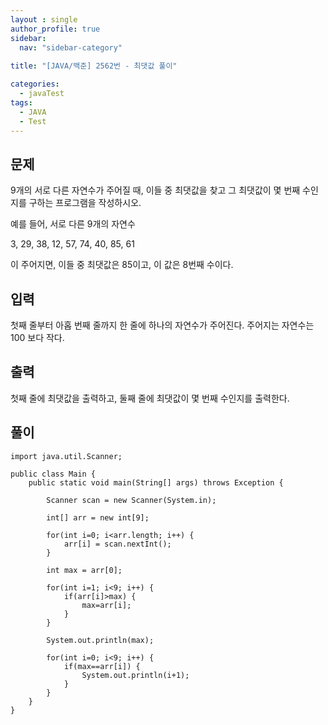```yaml
---
layout : single
author_profile: true
sidebar: 
  nav: "sidebar-category"
  
title: "[JAVA/백준] 2562번 - 최댓값 풀이"

categories:
  - javaTest
tags:
  - JAVA
  - Test
---
```



## 문제

9개의 서로 다른 자연수가 주어질 때, 이들 중 최댓값을 찾고 그 최댓값이 몇 번째 수인지를 구하는 프로그램을 작성하시오.

예를 들어, 서로 다른 9개의 자연수

3, 29, 38, 12, 57, 74, 40, 85, 61

이 주어지면, 이들 중 최댓값은 85이고, 이 값은 8번째 수이다.

## 입력

첫째 줄부터 아홉 번째 줄까지 한 줄에 하나의 자연수가 주어진다. 주어지는 자연수는 100 보다 작다.

## 출력

첫째 줄에 최댓값을 출력하고, 둘째 줄에 최댓값이 몇 번째 수인지를 출력한다.

## 풀이

~~~
import java.util.Scanner;

public class Main {
	public static void main(String[] args) throws Exception {
		
		Scanner scan = new Scanner(System.in);
		
		int[] arr = new int[9];
		
		for(int i=0; i<arr.length; i++) {
			arr[i] = scan.nextInt();
		}
		
		int max = arr[0];
		
		for(int i=1; i<9; i++) {
			if(arr[i]>max) {
				max=arr[i];
			}
		}
		
		System.out.println(max);
		
		for(int i=0; i<9; i++) {
			if(max==arr[i]) {
				System.out.println(i+1);
			}
		}
	}
}

~~~
